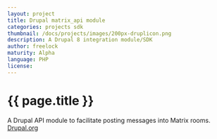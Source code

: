 ```yaml
---
layout: project
title: Drupal matrix_api module
categories: projects sdk
thumbnail: /docs/projects/images/200px-druplicon.png
description: A Drupal 8 integration module/SDK
author: freelock
maturity: Alpha
language: PHP
license: 
---
```


# {{ page.title }}
A Drupal API module to facilitate posting messages into Matrix rooms. [Drupal.org](https://drupal.org/project/matrix_api)
